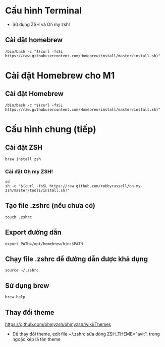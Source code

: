
# Cấu hình Terminal
- Sử dụng ZSH và Oh my zsh!

## Cài đặt homebrew
```
/bin/bash -c "$(curl -fsSL https://raw.githubusercontent.com/Homebrew/install/master/install.sh)"
```
# Cài đặt Homebrew cho M1

## Cài đặt Homebrew
```
/bin/bash -c "$(curl -fsSL https://raw.githubusercontent.com/Homebrew/install/master/install.sh)"
```


# Cấu hình chung (tiếp)
## Cài đặt ZSH
```
brew install zsh
```

### Cài đặt Oh my ZSH!
```
cd
sh -c "$(curl -fsSL https://raw.github.com/robbyrussell/oh-my-zsh/master/tools/install.sh)"
```

## Tạo file .zshrc (nếu chưa có)
```
touch .zshrc
```

## Export đường dẫn
```
export PATH=/opt/homebrew/bin:$PATH
```

## Chạy file .zshrc để đường dẫn được khả dụng
```
source ~/.zshrc
```

## Sử dụng brew
```
brew help
```

## Thay đổi theme
https://github.com/ohmyzsh/ohmyzsh/wiki/Themes
- Để thay đổi theme, edit file ~/.zshrc sửa dòng ZSH_THEME="avit", trong ngoặc kép là tên theme
